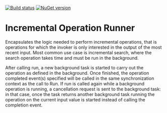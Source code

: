 [![Build status](https://ci.appveyor.com/api/projects/status/ioj46pcr3n40xpt4/branch/master?svg=true)](https://ci.appveyor.com/project/Aftnet/incrementaloperationrunner/branch/master)
[![NuGet version](https://img.shields.io/nuget/v/IncrementalOperationRunner.svg)](https://www.nuget.org/packages/IncrementalOperationRunner/)

# Incremental Operation Runner

Encapsulates the logic needed to perform incremental operations, that is operations for which the invoker is only interested in the output of the most recent input.
Most common use case is incremental search, where the search operation takes time and must be run in the background.

After calling run, a new background task is started to carry out the operation as defined in the background.
Once finished, the operation completed event(s) specified will be called in the same synchronization context as the call to Run.
If run is called again while a background operation is running, a cancellation request is sent to the background task:
in that case, once the task returns another background task running the operation on the current input value is started instead of calling the completion event.
